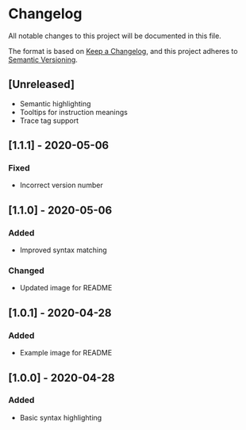 # Changelog
All notable changes to this project will be documented in this file.

The format is based on [Keep a Changelog](https://keepachangelog.com/en/1.0.0/),
and this project adheres to [Semantic Versioning](https://semver.org/spec/v2.0.0.html).

## [Unreleased]
- Semantic highlighting
- Tooltips for instruction meanings
- Trace tag support

## [1.1.1] - 2020-05-06
### Fixed
- Incorrect version number

## [1.1.0] - 2020-05-06
### Added
- Improved syntax matching
### Changed
- Updated image for README

## [1.0.1] - 2020-04-28
### Added
- Example image for README

## [1.0.0] - 2020-04-28
### Added
- Basic syntax highlighting
